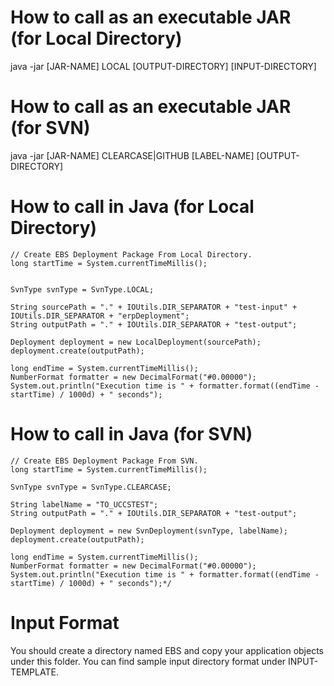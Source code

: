# How to call as an executable JAR (for Local Directory)
java -jar [JAR-NAME] LOCAL [OUTPUT-DIRECTORY] [INPUT-DIRECTORY]


# How to call as an executable JAR (for SVN)
java -jar [JAR-NAME] CLEARCASE|GITHUB [LABEL-NAME] [OUTPUT-DIRECTORY]


# How to call in Java (for Local Directory)

    // Create EBS Deployment Package From Local Directory.
    long startTime = System.currentTimeMillis();
        
        
    SvnType svnType = SvnType.LOCAL;
        
    String sourcePath = "." + IOUtils.DIR_SEPARATOR + "test-input" + IOUtils.DIR_SEPARATOR + "erpDeployment";
    String outputPath = "." + IOUtils.DIR_SEPARATOR + "test-output";

    Deployment deployment = new LocalDeployment(sourcePath);
    deployment.create(outputPath);
        
    long endTime = System.currentTimeMillis();
    NumberFormat formatter = new DecimalFormat("#0.00000");
    System.out.println("Execution time is " + formatter.format((endTime - startTime) / 1000d) + " seconds");
    
# How to call in Java (for SVN)

    // Create EBS Deployment Package From SVN.
    long startTime = System.currentTimeMillis();
        
    SvnType svnType = SvnType.CLEARCASE;
        
    String labelName = "TO_UCCSTEST";
    String outputPath = "." + IOUtils.DIR_SEPARATOR + "test-output";

    Deployment deployment = new SvnDeployment(svnType, labelName);
    deployment.create(outputPath);

    long endTime = System.currentTimeMillis();
    NumberFormat formatter = new DecimalFormat("#0.00000");
    System.out.println("Execution time is " + formatter.format((endTime - startTime) / 1000d) + " seconds");*/
    
# Input Format
  You should create a directory named EBS and copy your application objects under this folder. You can find sample input directory format under INPUT-TEMPLATE.
